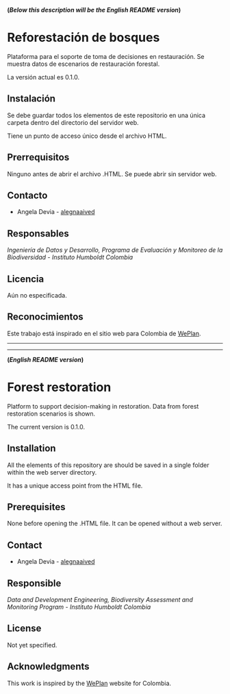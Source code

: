 **(_Below this description will be the English README version_)**

# Reforestación de bosques

Plataforma para el soporte de toma de decisiones en restauración. Se muestra datos de escenarios de restauración forestal.

La versión actual es 0.1.0.


## Instalación

Se debe guardar todos los elementos de este repositorio en una única carpeta dentro del directorio del servidor web.

Tiene un punto de acceso único desde el archivo HTML.

## Prerrequisitos

Ninguno antes de abrir el archivo .HTML. Se puede abrir sin servidor web.

## Contacto

- Angela Devia - [alegnaaived](https://github.com/alegnaaived)

## Responsables

_Ingeniería de Datos y Desarrollo, Programa de Evaluación y Monitoreo de la Biodiversidad - Instituto Humboldt Colombia_

## Licencia
Aún no especificada.

## Reconocimientos

Este trabajo está inspirado en el sitio web para Colombia de [WePlan](http://weplan-forests.org/flrp/exploreopt.php?analysis=COL_v002).

---
---

**(_English README version_)**

# Forest restoration

Platform to support decision-making in restoration. Data from forest restoration scenarios is shown.

The current version is 0.1.0.


## Installation

All the elements of this repository are should be saved in a single folder within the web server directory.

It has a unique access point from the HTML file.

## Prerequisites

None before opening the .HTML file. It can be opened without a web server.

## Contact

- Angela Devia - [alegnaaived](https://github.com/alegnaaived)

## Responsible

_Data and Development Engineering, Biodiversity Assessment and Monitoring Program - Instituto Humboldt Colombia_

## License
Not yet specified.

## Acknowledgments

This work is inspired by the [WePlan](http://weplan-forests.org/flrp/exploreopt.php?analysis=COL_v002) website for Colombia.